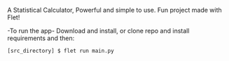 A Statistical Calculator, Powerful and simple to use.
Fun project made with Flet!

-To run the app-
Download and install,
or clone repo and install requirements and then:

```
[src_directory] $ flet run main.py
```
